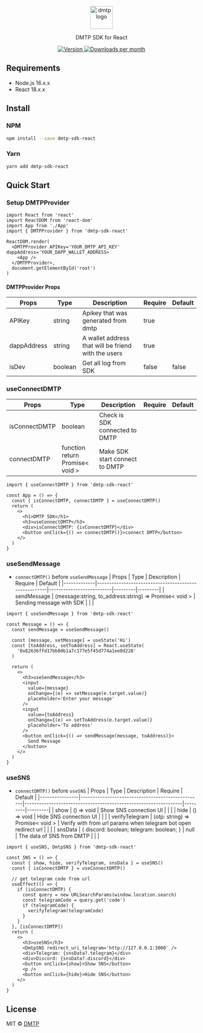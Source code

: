 <p align="center">
  <picture>
    <source media="(prefers-color-scheme: dark)" srcset="https://ipfs.dmtp.tech/ipfs/QmZPScJNbCu9SjCZwJRLcno6mprdctuddL2hk5BBDbGrE2">
    <img alt="dmtp logo" src="https://ipfs.dmtp.tech/ipfs/QmZPScJNbCu9SjCZwJRLcno6mprdctuddL2hk5BBDbGrE2" width="auto" height="60">
  </picture>
</p>

<p align="center">
DMTP SDK for React
<p>
<div align="center">
  <a href="https://www.npmjs.com/package/dmtp-sdk-react">
    <img src="https://img.shields.io/npm/v/dmtp-sdk-react?colorA=21262d&colorB=161b22&style=flat" alt="Version">
  </a>
  <a href="https://www.npmjs.com/package/dmtp-sdk-react">
    <img src="https://img.shields.io/npm/dm/dmtp-sdk-react?colorA=21262d&colorB=161b22&style=flat" alt="Downloads per month">
  </a>
</div>

## Requirements

- Node.js 16.x.x
- React 18.x.x

## Install

### NPM

```bash
npm install --save dmtp-sdk-react
```

### Yarn

```bash
yarn add dmtp-sdk-react
```

## Quick Start

### Setup DMTPProvider

```tsx
import React from 'react'
import ReactDOM from 'react-dom'
import App from './App'
import { DMTPProvider } from 'dmtp-sdk-react'

ReactDOM.render(
  <DMTPProvider APIKey='YOUR_DMTP_API_KEY' dappAddress='YOUR_DAPP_WALLET_ADDRESS>
    <App />
  </DMTPProvider>,
  document.getElementById('root')
)
```

#### DMTPProvider Props

| Props        | Type    | Description                                         | Require | Default |
| ------------ | ------- | --------------------------------------------------- | ------- | ------- |
| APIKey       | string  | Apikey that was generated from dmtp                 | true    |         |
| dappAddress  | string  | A wallet address that will be friend with the users | true    |         |
| isDev        | boolean | Get all log from SDK                                | false   | false   |

### useConnectDMTP

| Props         | Type                            | Description                    | Require | Default |
| ------------- | ------------------------------- | ------------------------------ | ------- | ------- |
| isConnectDMTP | boolean                         | Check is SDK connected to DMTP |         |         |
| connectDMTP   | function return Promise< void > | Make SDK start connect to DMTP |         |         |

```tsx
import { useConnectDMTP } from 'dmtp-sdk-react'

const App = () => {
  const { isConnectDMTP, connectDMTP } = useConnectDMTP()
  return (
    <>
      <h1>DMTP SDK</h1>
      <h3>useConnectDMTP</h3>
      <div>isConnectDMTP: {isConnectDMTP}</div>
      <button onClick={() => connectDMTP()}>connect DMTP</button>
    </>
  )
}
```

### useSendMessage

- `connectDMTP()` before `useSendMessage`
  | Props | Type | Description | Require | Default |
  |-------------|------------------------------------------------------|--------------------------|---------|---------|
  | sendMessage | (message:string, to_address:string) => Promise< void > | Sending message with SDK | | |

```tsx
import { useSendMessage } from 'dmtp-sdk-react'

const Message = () => {
  const sendMessage = useSendMessage()

  const [message, setMessage] = useState('Hi')
  const [toAddress, setToAddress] = React.useState(
    '0x62636ffd17bb80b1a7c177e5f45d774a1ee0d228'
  )

  return (
    <>
      <h3>useSendMessage</h3>
      <input
        value={message}
        onChange={(e) => setMessage(e.target.value)}
        placeholder='Enter your message'
      />
      <input
        value={toAddress}
        onChange={(e) => setToAddress(e.target.value)}
        placeholder='To address'
      />
      <button onClick={() => sendMessage(message, toAddress)}>
        Send Message
      </button>
    </>
  )
}
```

### useSNS

- `connectDMTP()` before `useSNS`
  | Props | Type | Description | Require | Default |
  |----------------|--------------------------------------------------|-----------------------------------------------------------------|---------|---------|
  | show | () => void | Show SNS connection UI | | |
  | hide | () => void | Hide SNS connection UI | | |
  | verifyTelegram | (otp: string) => Promise< void > | Verify with from url params when telegram bot open redirect url | | |
  | snsData | { discord: boolean; telegram: boolean; } \| null | The data of SNS from DMTP | | |

```tsx
import { useSNS, DmtpSNS } from 'dmtp-sdk-react'

const SNS = () => {
  const { show, hide, verifyTelegram, snsData } = useSNS()
  const { isConnectDMTP } = useConnectDMTP()

  // get telegram code from url
  useEffect(() => {
    if (isConnectDMTP) {
      const query = new URLSearchParams(window.location.search)
      const telegramCode = query.get('code')
      if (telegramCode) {
        verifyTelegram(telegramCode)
      }
    }
  }, [isConnectDMTP])
  return (
    <>
      <h3>useSNS</h3>
      <DmtpSNS redirect_uri_telegram='http://127.0.0.1:3000' />
      <div>Telegram: {snsData?.telegram}</div>
      <div>Discord: {snsData?.discord}</div>
      <button onClick={show}>Show SNS</button>
      <p />
      <button onClick={hide}>Hide SNS</button>
    </>
  )
}
```

## License

MIT © [DMTP](https://github.com/DMTProtocol/)
